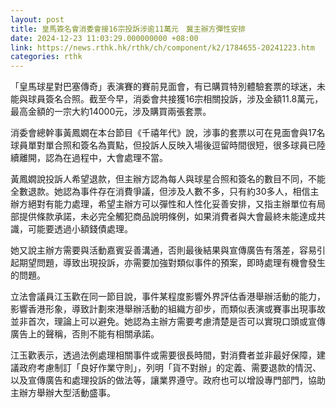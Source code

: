 ```yaml
---
layout: post
title: 皇馬簽名會消委會接16宗投訴涉逾11萬元　冀主辦方彈性安排
date: 2024-12-23 11:03:29.000000000 +08:00
link: https://news.rthk.hk/rthk/ch/component/k2/1784655-20241223.htm
categories: rthk
---
```


「皇馬球星對巴塞傳奇」表演賽的賽前見面會，有已購買特別體驗套票的球迷，未能與球員簽名合照。截至今早，消委會共接獲16宗相關投訴，涉及金額11.8萬元，最高金額的一宗大約14000元，涉及購買兩張套票。

消委會總幹事黃鳳嫺在本台節目《千禧年代》說，涉事的套票以可在見面會與17名球員單對單合照和簽名為賣點，但投訴人反映入場後逗留時間很短，很多球員已陸續離開，認為在過程中，大會處理不當。

黃鳳嫺說投訴人希望退款，但主辦方認為每人與球星合照和簽名的數目不同，不能全數退款。她認為事件存在消費爭議，但涉及人數不多，只有約30多人，相信主辦方絕對有能力處理，希望主辦方可以彈性和人性化妥善安排，又指主辦單位有局部提供條款承諾，未必完全觸犯商品說明條例，如果消費者與大會最終未能達成共識，可能要透過小額錢債處理。

她又說主辦方需要與活動嘉賓妥善溝通，否則最後結果與宣傳廣告有落差，容易引起期望問題，導致出現投訴，亦需要加強對類似事件的預案，即時處理有機會發生的問題。

立法會議員江玉歡在同一節目說，事件某程度影響外界評估香港舉辦活動的能力，影響香港形象，導致計劃來港舉辦活動的組織方卻步，而類似表演或賽事出現事故並非首次，理論上可以避免。她認為主辦方需要考慮清楚是否可以實現口頭或宣傳廣告上的聲稱，否則不能有相關承諾。 

江玉歡表示，透過法例處理相關事件或需要很長時間，對消費者並非最好保障，建議政府考慮制訂「良好作業守則」，列明「貨不對辦」的定義、需要退款的情況、以及宣傳廣告和處理投訴的做法等，讓業界遵守。政府也可以增設專門部門，協助主辦方舉辦大型活動盛事。
